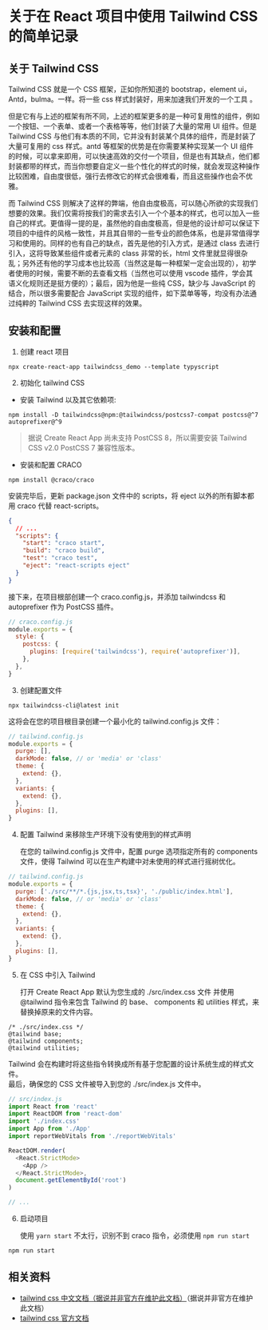 # 关于在 React 项目中使用 Tailwind CSS 的简单记录

## 关于 Tailwind CSS

Tailwind CSS 就是一个 CSS 框架，正如你所知道的 bootstrap，element ui，Antd，bulma。一样。将一些 css 样式封装好，用来加速我们开发的一个工具 。

但是它有与上述的框架有所不同，上述的框架更多的是一种可复用性的组件，例如一个按钮、一个表单、或者一个表格等等，他们封装了大量的常用 UI 组件。但是 Tailwind CSS 与他们有本质的不同，它并没有封装某个具体的组件，而是封装了大量可复用的 css 样式。antd 等框架的优势是在你需要某种实现某一个 UI 组件的时候，可以拿来即用，可以快速高效的交付一个项目，但是也有其缺点，他们都封装都带的样式，而当你想要自定义一些个性化的样式的时候，就会发现这种操作比较困难，自由度很低，强行去修改它的样式会很难看，而且这些操作也会不优雅。

而 Tailwind CSS 则解决了这样的弊端，他自由度极高，可以随心所欲的实现我们想要的效果。我们仅需将按我们的需求去引入一个个基本的样式，也可以加入一些自己的样式。更值得一提的是，虽然他的自由度极高，但是他的设计却可以保证下项目的中组件的风格一致性，并且其自带的一些专业的颜色体系，也是非常值得学习和使用的。同样的也有自己的缺点，首先是他的引入方式，是通过 class 去进行引入，这将导致某些组件或者元素的 class 非常的长，html 文件里就显得很杂乱；另外还有他的学习成本也比较高（当然这是每一种框架一定会出现的），初学者使用的时候，需要不断的去查看文档（当然也可以使用 vscode 插件，学会其语义化规则还是挺方便的）；最后，因为他是一些纯 CSS，缺少与 JavaScript 的结合，所以很多需要配合 JavaScript 实现的组件，如下菜单等等，均没有办法通过纯粹的 Tailwind CSS 去实现这样的效果。

## 安装和配置

1. 创建 react 项目

```
npx create-react-app tailwindcss_demo --template typyscript
```

2. 初始化 tailwind CSS

- 安装 Tailwind 以及其它依赖项:

```
npm install -D tailwindcss@npm:@tailwindcss/postcss7-compat postcss@^7 autoprefixer@^9
```

> 据说 Create React App 尚未支持 PostCSS 8，所以需要安装 Tailwind CSS v2.0 PostCSS 7 兼容性版本。

- 安装和配置 CRACO

```
npm install @craco/craco
```

安装完毕后，更新 package.json 文件中的 scripts，将 eject 以外的所有脚本都用 craco 代替 react-scripts。

```json
{
  // ...
  "scripts": {
    "start": "craco start",
    "build": "craco build",
    "test": "craco test",
    "eject": "react-scripts eject"
  }
}
```

接下来，在项目根部创建一个 craco.config.js，并添加 tailwindcss 和 autoprefixer 作为 PostCSS 插件。

```js
// craco.config.js
module.exports = {
  style: {
    postcss: {
      plugins: [require('tailwindcss'), require('autoprefixer')],
    },
  },
}
```

3. 创建配置文件

```
npx tailwindcss-cli@latest init
```

这将会在您的项目根目录创建一个最小化的 tailwind.config.js 文件：

```js
// tailwind.config.js
module.exports = {
  purge: [],
  darkMode: false, // or 'media' or 'class'
  theme: {
    extend: {},
  },
  variants: {
    extend: {},
  },
  plugins: [],
}
```

4. 配置 Tailwind 来移除生产环境下没有使用到的样式声明

   在您的 tailwind.config.js 文件中，配置 purge 选项指定所有的 components 文件，使得 Tailwind 可以在生产构建中对未使用的样式进行摇树优化。

```js
// tailwind.config.js
module.exports = {
  purge: ['./src/**/*.{js,jsx,ts,tsx}', './public/index.html'],
  darkMode: false, // or 'media' or 'class'
  theme: {
    extend: {},
  },
  variants: {
    extend: {},
  },
  plugins: [],
}
```

5. 在 CSS 中引入 Tailwind

   打开 Create React App 默认为您生成的 ./src/index.css 文件 并使用 @tailwind 指令来包含 Tailwind 的 base、 components 和 utilities 样式，来替换掉原来的文件内容。

```
/* ./src/index.css */
@tailwind base;
@tailwind components;
@tailwind utilities;
```

Tailwind 会在构建时将这些指令转换成所有基于您配置的设计系统生成的样式文件。  
最后，确保您的 CSS 文件被导入到您的 ./src/index.js 文件中。

```js
// src/index.js
import React from 'react'
import ReactDOM from 'react-dom'
import './index.css'
import App from './App'
import reportWebVitals from './reportWebVitals'

ReactDOM.render(
  <React.StrictMode>
    <App />
  </React.StrictMode>,
  document.getElementById('root')
)

// ...
```

6. 启动项目

   使用 `yarn start` 不太行，识别不到 craco 指令，必须使用 `npm run start`

```
npm run start
```

## 相关资料

- [tailwind css 中文文档（据说并非官方在维护此文档）](https://www.tailwindcss.cn/docs/installation)（据说并非官方在维护此文档）
- [tailwind css 官方文档](https://tailwindcss.com/docs/installation)

